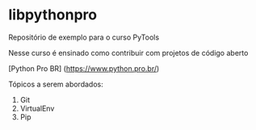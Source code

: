 # libpythonpro
Repositório de exemplo para o curso PyTools

Nesse curso é ensinado como contribuir com projetos de código aberto

[Python Pro BR] (https://www.python.pro.br/)

Tópicos a serem abordados:
1. Git
2. VirtualEnv
3. Pip